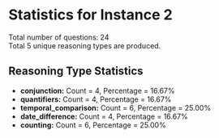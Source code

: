 # Statistics for Instance 2<br/>
Total number of questions: 24<br/>
Total 5 unique reasoning types are produced.<br/>
## Reasoning Type Statistics<br/>
- **conjunction:** Count = 4, Percentage = 16.67%<br/>
- **quantifiers:** Count = 4, Percentage = 16.67%<br/>
- **temporal_comparison:** Count = 6, Percentage = 25.00%<br/>
- **date_difference:** Count = 4, Percentage = 16.67%<br/>
- **counting:** Count = 6, Percentage = 25.00%<br/>
